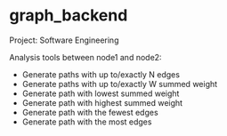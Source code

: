 # graph_backend

Project: Software Engineering

Analysis tools between node1 and node2:

- Generate paths with up to/exactly N edges
- Generate paths with up to/exactly W summed weight
- Generate path with lowest summed weight
- Generate path with highest summed weight
- Generate path with the fewest edges
- Generate path with the most edges
